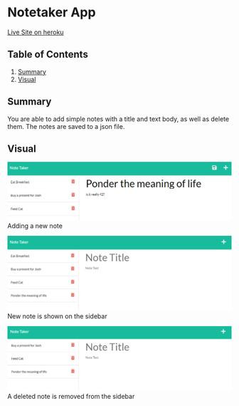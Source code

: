 # Notetaker App
[Live Site on heroku](https://murmuring-wave-96406.herokuapp.com/)

## Table of Contents
1. [Summary](#Summary)
2. [Visual](#Visual)


## Summary
You are able to add simple notes with a title and text body, as well as delete them. The notes are saved to a json file.

## Visual
![Adding a note](./public/assets/screenshot2.png)
Adding a new note

![New note is shown on the sidebar](./public/assets/screenshot1.png)
New note is shown on the sidebar

![A deleted note is removed from the sidebar](./public/assets/screenshot3.png)
A deleted note is removed from the sidebar